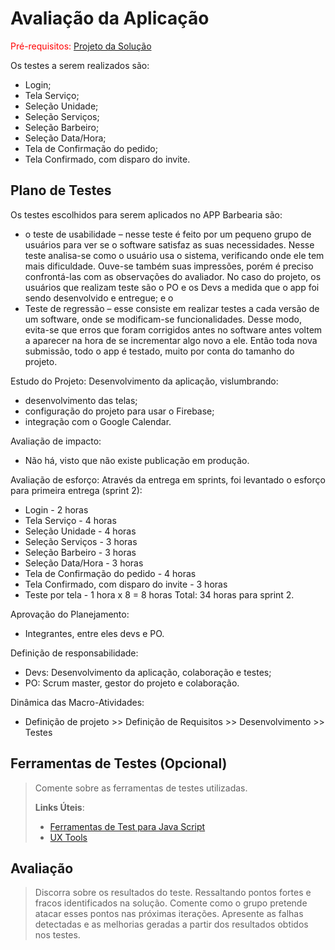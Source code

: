 # Avaliação da Aplicação

<span style="color:red">Pré-requisitos: <a href="6-Implementação.md"> Projeto da Solução</a></span>


Os testes a serem realizados são:
- Login;
- Tela Serviço;
- Seleção Unidade;
- Seleção Serviços;
- Seleção Barbeiro;
- Seleção Data/Hora;
- Tela de Confirmação do pedido;
- Tela Confirmado, com disparo do invite.

## Plano de Testes

Os testes escolhidos para serem aplicados no APP Barbearia são:
- o teste de usabilidade – nesse teste é feito por um pequeno grupo de usuários para ver se o software satisfaz as suas necessidades.  Nesse teste analisa-se como o usuário usa o sistema, verificando onde ele tem mais dificuldade. Ouve-se também suas impressões, porém é preciso confrontá-las com as observações do avaliador. No caso do projeto, os usuários que realizam teste são o PO e os Devs a medida que o app foi sendo desenvolvido e entregue; e o
- Teste de regressão – esse consiste em realizar testes a cada versão de um software, onde se modificam-se funcionalidades. Desse modo, evita-se que erros que foram corrigidos antes no software antes voltem a aparecer na hora de se incrementar algo novo a ele. Então toda nova submissão, todo o app é testado, muito por conta do tamanho do projeto.

Estudo do Projeto:
Desenvolvimento da aplicação, vislumbrando:
- desenvolvimento das telas;
- configuração do projeto para usar o Firebase;
- integração com o Google Calendar.

Avaliação de impacto:
- Não há, visto que não existe publicação em produção.

Avaliação de esforço:
Através da entrega em sprints, foi levantado o esforço para primeira entrega (sprint 2):
- Login - 2 horas
- Tela Serviço - 4 horas
- Seleção Unidade - 4 horas
- Seleção Serviços - 3 horas
- Seleção Barbeiro - 3 horas
- Seleção Data/Hora - 3 horas
- Tela de Confirmação do pedido - 4 horas
- Tela Confirmado, com disparo do invite - 3 horas 
- Teste por tela - 1 hora x 8 = 8 horas
Total: 34 horas para sprint 2.

Aprovação do Planejamento:
- Integrantes, entre eles devs e PO.

Definição de responsabilidade:
- Devs: Desenvolvimento da aplicação, colaboração e testes;
- PO: Scrum master, gestor do projeto e colaboração.

Dinâmica das Macro-Atividades:
- Definição de projeto >> Definição de Requisitos >> Desenvolvimento >> Testes


## Ferramentas de Testes (Opcional)

> Comente sobre as ferramentas de testes utilizadas.
> 
> **Links Úteis**:
> - [Ferramentas de Test para Java Script](https://geekflare.com/javascript-unit-testing/)
> - [UX Tools](https://uxdesign.cc/ux-user-research-and-user-testing-tools-2d339d379dc7)

## Avaliação

> Discorra sobre os resultados do teste. Ressaltando pontos fortes e
> fracos identificados na solução. Comente como o grupo pretende atacar
> esses pontos nas próximas iterações. Apresente as falhas detectadas e
> as melhorias geradas a partir dos resultados obtidos nos testes.
